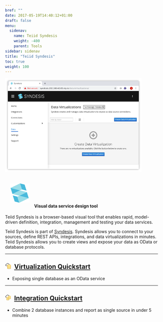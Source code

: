 ```yaml
---
bref: ""
date: 2017-05-19T14:40:12+01:00
draft: false
menu:
  sidenav:
    name: Teiid Syndesis
    weight: -400
    parent: Tools
sidebar: sidenav
title: "Teiid Syndesis"
toc: true
weight: 100
---
```


<div class="full-width-feature text-center mt-2 mt-md-5">
  <div class="container">
    <div class="row align-items-center">
      <div class="col-xs-12 col-sm-12 col-md-6 col-lg-6 push-md-6 mb-2">
        <img width="450" class="screenshot" src="/images/ts-home.png" alt="Data Service Wizard"/>
      </div>
      <div class="col-xs-12 col-sm-12 col-md-6 col-lg-6 pull-md-6">
        <h4>
          <img style="padding:1rem" src="/images/syndesis_icon_32.svg" />Visual data service design tool
        </h4>
        <p class="lead">
          Teiid Syndesis is a browser-based visual tool that enables rapid, model-driven definition, integration, management and testing your data services.

Teiid Syndesis is part of <a href="https://syndesis.io/">Syndesis</a>.  Syndesis allows you to connect to your sources, define REST APIs, integrations, and data virtualizations in minutes.  Teiid Syndesis allows you to create views and expose your data as OData or database protocols.
        </p>
      </div>
    </div>
  </div>
</div>

---

## <img src="/images/datavirt-logo.png"> <img> [Virtualization Quickstart](./virtualization)

- Exposing single database as an OData service

---

## <img src="/images/dataintegration-icon.png"> <img> [Integration Quickstart](./integration)

- Combine 2 database instances and report as single source in under 5 minutes
